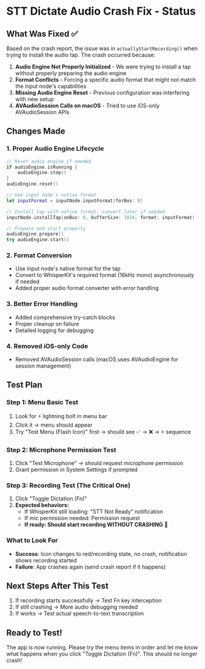 # STT Dictate Audio Crash Fix - Status

## What Was Fixed ✅

Based on the crash report, the issue was in `actuallyStartRecording()` when trying to install the audio tap. The crash occurred because:

1. **Audio Engine Not Properly Initialized** - We were trying to install a tap without properly preparing the audio engine
2. **Format Conflicts** - Forcing a specific audio format that might not match the input node's capabilities  
3. **Missing Audio Engine Reset** - Previous configuration was interfering with new setup
4. **AVAudioSession Calls on macOS** - Tried to use iOS-only AVAudioSession APIs

## Changes Made

### 1. Proper Audio Engine Lifecycle
```swift
// Reset audio engine if needed
if audioEngine.isRunning {
    audioEngine.stop()
}
audioEngine.reset()

// Use input node's native format
let inputFormat = inputNode.inputFormat(forBus: 0)

// Install tap with native format, convert later if needed
inputNode.installTap(onBus: 0, bufferSize: 1024, format: inputFormat) { ... }

// Prepare and start properly
audioEngine.prepare()
try audioEngine.start()
```

### 2. Format Conversion
- Use input node's native format for the tap
- Convert to WhisperKit's required format (16kHz mono) asynchronously if needed
- Added proper audio format converter with error handling

### 3. Better Error Handling
- Added comprehensive try-catch blocks
- Proper cleanup on failure
- Detailed logging for debugging

### 4. Removed iOS-only Code
- Removed AVAudioSession calls (macOS uses AVAudioEngine for session management)

## Test Plan

### Step 1: Menu Basic Test
1. Look for ⚡ lightning bolt in menu bar
2. Click it → menu should appear  
3. Try "Test Menu (Flash Icon)" first → should see ✅ → ❌ → ⚡ sequence

### Step 2: Microphone Permission Test  
1. Click "Test Microphone" → should request microphone permission
2. Grant permission in System Settings if prompted

### Step 3: Recording Test (The Critical One)
1. Click "Toggle Dictation (Fn)" 
2. **Expected behaviors:**
   - If WhisperKit still loading: "STT Not Ready" notification
   - If mic permission needed: Permission request
   - **If ready: Should start recording WITHOUT CRASHING** 🎯

### What to Look For
- **Success**: Icon changes to red/recording state, no crash, notification shows recording started
- **Failure**: App crashes again (send crash report if it happens)

## Next Steps After This Test
1. If recording starts successfully → Test Fn key interception
2. If still crashing → More audio debugging needed
3. If works → Test actual speech-to-text transcription

## Ready to Test!
The app is now running. Please try the menu items in order and let me know what happens when you click "Toggle Dictation (Fn)". This should no longer crash!